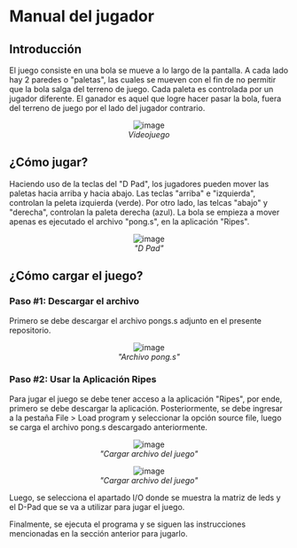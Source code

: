 # Manual del jugador

## Introducción

El juego consiste en una bola se mueve a lo largo de la pantalla. A cada lado hay 2 paredes o "paletas", las cuales se mueven con el fin de no permitir que la bola salga del terreno de juego. Cada paleta es controlada por un jugador diferente. El ganador es aquel que logre hacer pasar la bola, fuera del terreno de juego por el lado del jugador contrario.

<p align="center">
  <img src="https://github.com/user-attachments/assets/e868eaa0-3b54-406d-8e15-d3519ea33e8a" alt="image" />
  <br/>
  <em>Videojuego</em>
</p>


## ¿Cómo jugar?

Haciendo uso de la teclas del "D Pad", los jugadores pueden mover las paletas hacia arriba y hacia abajo. Las teclas "arriba" e "izquierda", controlan la peleta izquierda (verde). Por otro lado, las telcas "abajo" y "derecha", controlan la paleta derecha (azul). La bola se empieza a mover apenas es ejecutado el archivo "pong.s", en la aplicación "Ripes".

<p align="center">
  <img src="https://github.com/user-attachments/assets/c8434674-1c6d-460d-89a1-5fede694642f" alt="image" />
  <br/>
  <em>"D Pad"</em>
</p>

## ¿Cómo cargar el juego?
### Paso #1: Descargar el archivo
Primero se debe descargar el archivo pongs.s adjunto en el presente repositorio.
<p align="center">
  <img src="https://github.com/SaryVargasZ/Images/blob/main/Pongs.png" alt="image" />
  <br/>
  <em>"Archivo pong.s"</em>
</p>

### Paso #2: Usar la Aplicación Ripes
Para jugar el juego se debe tener acceso a la aplicación "Ripes", por ende, primero se debe descargar la aplicación. Posteriormente, se debe ingresar a la pestaña File > Load program y seleccionar la opción source file, luego se carga el archivo pong.s descargado anteriormente.
<p align="center">
  <img src="https://github.com/SaryVargasZ/Images/blob/main/Pongs.png" alt="image" />
  <br/>
  <em>"Cargar archivo del juego"</em>
</p>
<p align="center">
  <img src="https://github.com/SaryVargasZ/Images/blob/main/Pongs.png" alt="image" />
  <br/>
  <em>"Cargar archivo del juego"</em>
</p>
Luego, se selecciona el apartado I/O donde se muestra la matriz de leds y el D-Pad que se va a utilizar para jugar el juego.

Finalmente, se ejecuta el programa y se siguen las instrucciones mencionadas en la sección anterior para jugarlo.


